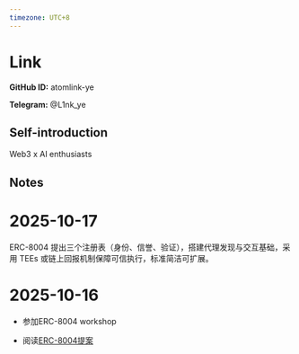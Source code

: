 ```yaml
---
timezone: UTC+8
---
```


# Link

**GitHub ID:** atomlink-ye

**Telegram:** @L1nk_ye

## Self-introduction

Web3 x AI enthusiasts

## Notes

<!-- Content_START -->
# 2025-10-17
<!-- DAILY_CHECKIN_2025-10-17_START -->
ERC-8004 提出三个注册表（身份、信誉、验证），搭建代理发现与交互基础，采用 TEEs 或链上回报机制保障可信执行，标准简洁可扩展。
<!-- DAILY_CHECKIN_2025-10-17_END -->

# 2025-10-16
<!-- DAILY_CHECKIN_2025-10-16_START -->

-   参加ERC-8004 workshop
    
-   阅读[ERC-8004提案](https://eips.ethereum.org/EIPS/eip-8004)
<!-- DAILY_CHECKIN_2025-10-16_END -->
<!-- Content_END -->

